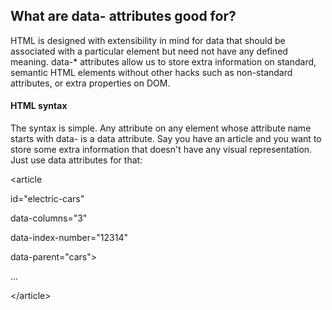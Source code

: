 ## What are data- attributes good for?

HTML is designed with extensibility in mind for data that should be associated with a particular element but need not have any defined meaning. data-* attributes allow us to store extra information on standard, semantic HTML elements without other hacks such as non-standard attributes, or extra properties on DOM.

#### HTML syntax

The syntax is simple. Any attribute on any element whose attribute name starts with data- is a data attribute. Say you have an article and you want to store some extra information that doesn't have any visual representation. Just use data attributes for that:

&lt;article
  
  id=&quot;electric-cars&quot;
  
  data-columns=&quot;3&quot;
  
  data-index-number=&quot;12314&quot;
  
  data-parent=&quot;cars&quot;&gt;
  
  &hellip;

&lt;/article&gt;